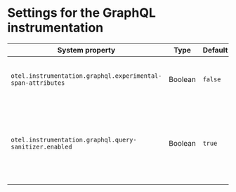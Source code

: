 # Settings for the GraphQL instrumentation

| System property | Type | Default | Description                                                                                |
|---|---|---------|--------------------------------------------------------------------------------------------|
| `otel.instrumentation.graphql.experimental-span-attributes` | Boolean | `false` | Enable the capture of experimental span attributes.                                        |
| `otel.instrumentation.graphql.query-sanitizer.enabled` | Boolean | `true` | Whether to remove sensitive information from query source that is added as span attribute. |
